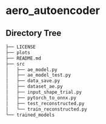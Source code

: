 # aero_autoencoder


## Directory Tree
```bash
├── LICENSE
├── plots
├── README.md
├── src
│   ├── ae_model.py
│   ├── ae_model_test.py
│   ├── data_save.py
│   ├── dataset_ae.py
│   ├── input_shape_trial.py
│   ├── pytorch_to_onnx.py
│   ├── test_reconstructed.py
│   └── train_reconstructed.py
└── trained_models
```
